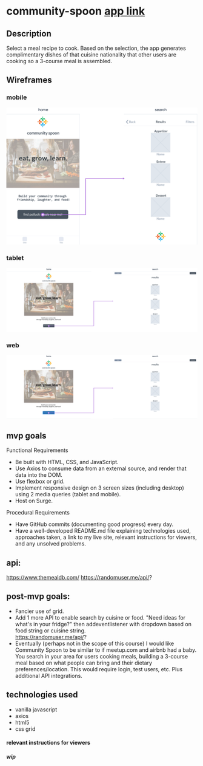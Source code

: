 # community-spoon [app link](http://community-spoon.surge.sh/)


## Description
Select a meal recipe to cook. Based on the selection, the app generates complimentary dishes of that cuisine nationality that other users are cooking so a 3-course meal is assembled.

## Wireframes

### mobile
![this was my preliminary mobile mockup](mockups/community-spoon-flowmap.png)
### tablet
![this was my preliminary tablet mockup](mockups/community-spoon-laptop-flowmap.png)
### web
![this was my preliminary tablet mockup](mockups/community-spoon-tablet-flowmap.png)

## mvp goals

Functional Requirements
* Be built with HTML, CSS, and JavaScript.
* Use Axios to consume data from an external source, and render that data into the DOM.
* Use flexbox or grid.
* Implement responsive design on 3 screen sizes (including desktop) using 2 media queries (tablet and mobile).
* Host on Surge.

Procedural Requirements
* Have GitHub commits (documenting good progress) every day.
* Have a well-developed README.md file explaining technologies used, approaches taken, a link to my live site, relevant instructions for viewers, and any unsolved problems.

## api: 
https://www.themealdb.com/ 
https://randomuser.me/api/?

## post-mvp goals: 

* Fancier use of grid. 
* Add 1 more API to enable search by cuisine or food.  "Need ideas for what's in your fridge?" then addeventlistener with dropdown based on food string or cuisine string.  
https://randomuser.me/api/?
* Eventually (perhaps not in the scope of this course) I would like Community Spoon to be similar to if meetup.com and airbnb had a baby.  You search in your area for users cooking meals, building a 3-course meal based on what people can bring and their dietary preferences/location.  This would require login, test users, etc.  Plus additional API integrations.

## technologies used
* vanilla javascript
* axios
* html5
* css grid



#### relevant instructions for viewers

##### wip
​
